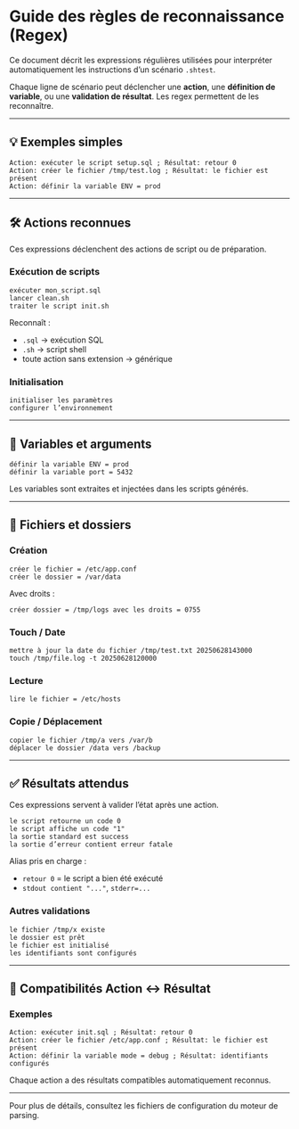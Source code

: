 # Guide des règles de reconnaissance (Regex)

Ce document décrit les expressions régulières utilisées pour interpréter automatiquement les instructions d’un scénario `.shtest`.

Chaque ligne de scénario peut déclencher une **action**, une **définition de variable**, ou une **validation de résultat**. Les regex permettent de les reconnaître.

---

## 💡 Exemples simples

```text
Action: exécuter le script setup.sql ; Résultat: retour 0
Action: créer le fichier /tmp/test.log ; Résultat: le fichier est présent
Action: définir la variable ENV = prod
```

---

## 🛠️ Actions reconnues

Ces expressions déclenchent des actions de script ou de préparation.

### Exécution de scripts

```text
exécuter mon_script.sql
lancer clean.sh
traiter le script init.sh
```

Reconnaît :
- `.sql` → exécution SQL
- `.sh` → script shell
- toute action sans extension → générique

### Initialisation

```text
initialiser les paramètres
configurer l’environnement
```

---

## 🧾 Variables et arguments

```text
définir la variable ENV = prod
définir la variable port = 5432
```

Les variables sont extraites et injectées dans les scripts générés.

---

## 📁 Fichiers et dossiers

### Création

```text
créer le fichier = /etc/app.conf
créer le dossier = /var/data
```

Avec droits :
```text
créer dossier = /tmp/logs avec les droits = 0755
```

### Touch / Date

```text
mettre à jour la date du fichier /tmp/test.txt 20250628143000
touch /tmp/file.log -t 20250628120000
```

### Lecture

```text
lire le fichier = /etc/hosts
```

### Copie / Déplacement

```text
copier le fichier /tmp/a vers /var/b
déplacer le dossier /data vers /backup
```

---

## ✅ Résultats attendus

Ces expressions servent à valider l’état après une action.

```text
le script retourne un code 0
le script affiche un code "1"
la sortie standard est success
la sortie d’erreur contient erreur fatale
```

Alias pris en charge :
- `retour 0` = le script a bien été exécuté
- `stdout contient "..."`, `stderr=...`

### Autres validations

```text
le fichier /tmp/x existe
le dossier est prêt
le fichier est initialisé
les identifiants sont configurés
```

---

## 🔗 Compatibilités Action ↔ Résultat

### Exemples

```text
Action: exécuter init.sql ; Résultat: retour 0
Action: créer le fichier /etc/app.conf ; Résultat: le fichier est présent
Action: définir la variable mode = debug ; Résultat: identifiants configurés
```

Chaque action a des résultats compatibles automatiquement reconnus.

---

Pour plus de détails, consultez les fichiers de configuration du moteur de parsing.
